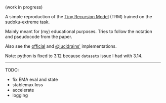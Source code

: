 (work in progress)

A simple reproduction of the [Tiny Recursion Model](https://arxiv.org/abs/2510.04871) (TRM) trained on the sudoku-extreme task.

Mainly meant for (my) educational purposes. Tries to follow the notation and pseudocode from the paper. 

Also see the [official](https://github.com/SamsungSAILMontreal/TinyRecursiveModels) and [@lucidrains'](https://github.com/lucidrains/tiny-recursive-model) implementations.

Note: python is fixed to 3.12 because `datasets` issue I had with 3.14.

--- 
TODO:
- fix EMA eval and state
- stablemax loss
- accelerate
- logging